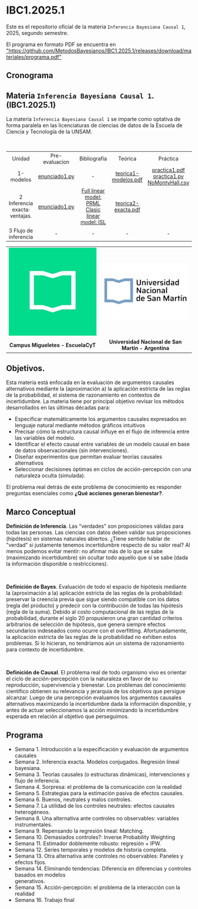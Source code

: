 <h1>IBC1.2025.1</h1>

<p>Este es el repositorio oficial de la materia <code>Inferencia Bayesiana Causal 1</code>, 2025, segundo semestre.</p>


<p>El programa en formato PDF se encuentra en <a href="https://github.com/MetodosBayesianos/IBC1.2025.1/releases/download/materiales/programa.pdf">"https://github.com/MetodosBayesianos/IBC1.2025.1/releases/download/materiales/programa.pdf"</a></p>

<!--
<tr>
  <td width="50%" align="center"><img src="auxiliar/static/ecyt.jpeg" width="250"/></td>
</tr>-->


<h2> Cronograma</h2>


<table>
  <tr>
    <td width="20%" align="center">Unidad</td>
    <td width="20%" align="center">Pre-evaluacion</td>
    <td width="20%" align="center">Bibliografía</td>
    <td width="20%" align="center">Teórica</td>
    <td width="20%" align="center">Práctica</td>
    <td width="20%" align="center">Video</td>
  </tr>
  <tr>
    <td width="20%" align="center">1-modelos</td>
    <td width="20%" align="center"><a href="https://github.com/MetodosBayesianos/IBC1.2025.1/blob/main/enunciados/enunciado1.py">enunciado1.py</a></td>
    <td width="20%" align="center"> - </td>
    <td width="20%" align="center">
    <a href="https://github.com/MetodosBayesianos/IBC1.2025.1/releases/download/materiales/teorica1-modelos.pdf">teorica1-modelos.pdf</a>
    </td>
    <td width="20%" align="center">
    <a href="https://github.com/MetodosBayesianos/IBC1.2025.1/releases/download/materiales/practica1.pdf">practica1.pdf</a>
    <br>
    <a href="https://github.com/MetodosBayesianos/IBC1.2025.1/releases/download/materiales/practica1.py">practica1.py</a>
    <br>
    <a href="https://github.com/MetodosBayesianos/IBC1.2025.1/releases/download/materiales/NoMontyHall.csv">NoMontyHall.csv</a>
    </td>
    <td width="20%" align="center"> - </td>
  </tr>
  <tr>
    <td width="20%" align="center">2 Inferencia exacta: ventajas.</td>
    <td width="20%" align="center"><a href="https://github.com/MetodosBayesianos/IBC1.2025.1/blob/main/enunciados/enunciado2.py">enunciado1.py</a></td>
    <td width="20%" align="center">
      <a href="https://www.microsoft.com/en-us/research/wp-content/uploads/2006/01/Bishop-Pattern-Recognition-and-Machine-Learning-2006.pdf">Full linear model: PRML</a>
      <br>
      <a href="https://www.statlearning.com/">Clasic linear model: ISL</a>
    </td>
    <td width="20%" align="center">
    <a href="https://github.com/MetodosBayesianos/IBC1.2025.1/releases/download/materiales/2-exacta.pdf">teorica2-exacta.pdf</a>
    </td>
    <td width="20%" align="center">
    <td width="20%" align="center">
    <a href="https://github.com/MetodosBayesianos/IBC1.2025.1/releases/download/materiales/practica2.pdf">practica2.pdf</a>
    </td>
    <td width="20%" align="center">
    - <!--Video-->
    </td>
  </tr>
  <tr>
    <td width="20%" align="center">3 Flujo de inferencia</td>
    <td width="20%" align="center">
    - <!--Pre-evaluación -->
    </td>
    <td width="20%" align="center">
     - <!--Bibliografía-->
    </td>
    <td width="20%" align="center">
    - <!--Teórica-->
    <td width="20%" align="center">
    - <!--Practica-->
    </td>
    <td width="20%" align="center">
    - <!--Video-->
    </td>
  </tr>


<h2> Materia <code>Inferencia Bayesiana Causal 1</code>. (IBC1.2025.1)</h2>

La materia <code>Inferencia Bayesiana Causal 1</code> se imparte como optativa de forma paralela en las licenciaturas de ciencias de datos de la Escuela de Ciencia y Tecnología de la UNSAM.

<br>

<table>
  <tr>
    <td width="50%" align="center"><img src="https://raw.githubusercontent.com/glandfried/images/master/logos/ecyt.jpeg" width="250"/></td>
    <td width="50%" align="center"><img src="https://raw.githubusercontent.com/glandfried/images/master/logos/UNSAM_blanco.png" width="250"/></td>
  </tr>
  <tr>
    <td width="50%" align="center"><b>Campus Migueletes - EscuelaCyT</b></td>
    <td width="50%" align="center"><b>Universidad Nacional de San Martín - Argentina</b></td>
  </tr>
</table>

<h2>Objetivos.</h2>

<p>
Esta materia está enfocada en la evaluación de argumentos causales alternativos mediante la (aproximación a) la aplicación estricta de las reglas de la probabilidad, el sistema de razonamiento en contextos de incertidumbre. La materia tiene por principal objetivo revisar los métodos desarrollados en las últimas décadas para:

<ul>
<li> Especificar matemáticamente los argumentos causales expresados en lenguaje natural mediante métodos gráficos intuitivos</li>
<li> Precisar cómo la estructura causal influye en el flujo de inferencia entre las variables del modelo.</li>
<li> Identificar el efecto causal entre variables de un modelo causal en base de datos observacionales (sin intervenciones).</li>
<li> Diseñar experimentos que permitan evaluar teorías causales alternativos</li>
<li> Seleccionar decisiones óptimas en ciclos de acción-percepción con una naturaleza oculta (simulada).</li>
</ul>

El problema real detrás de este problema de conocimiento es responder preguntas esenciales como **¿Qué acciones generan bienestar?**.

</p>

<h2>Marco Conceptual</h2>

<p>

<strong>Definición de Inferencia</strong>. Las "verdades" son proposiciones válidas para todas las personas. Las ciencias con datos deben validar sus proposiciones (hipótesis) en sistemas naturales abiertos. ¿Tiene sentido hablar de "verdad" si justamente tenemos incertidumbre respecto de su valor real? Al menos podemos evitar mentir: no afirmar más de lo que se sabe (maximizando incertidumbre) sin ocultar todo aquello que sí se sabe (dada la información disponible o restricciones).

<br>

<strong>Definición de Bayes</strong>. Evaluación de todo el espacio de hipótesis mediante la (aproximación a la) aplicación estricta de las reglas de la probabilidad: preservar la creencia previa que sigue siendo compatible con los datos (regla del producto) y predecir con la contribución de todas las hipótesis (regla de la suma). Debido al costo computacional de las reglas de la probabilidad, durante el siglo 20 propusieron una gran cantidad criterios arbitrarios de selección de hipótesis, que genera siempre efectos secundarios indeseados como ocurre con el overfitting. Afortunadamente, la aplicación estricta de las reglas de la probabilidad no exhiben estos problemas. Si lo hicieran, no tendríamos aún un sistema de razonamiento para contexto de incertidumbre.

<br>

<strong>Definición de Causal</strong>. El problema real de todo organismo vivo es orientar el ciclo de acción-percepción con la naturaleza en favor de su reproducción, supervivencia y bienestar. Los problemas del conocimiento científico obtienen su relevancia y jerarquía de los objetivos que persigue alcanzar. Luego de una percepción evaluamos los argumentos causales alternativos maximizando la incertidumbre dada la información disponible, y antes de actuar seleccionamos la acción minimizando la incertidumbre esperada en relación al objetivo que perseguimos.

</p>

<h2>Programa</h2>
<!--
<h3>Primera parte</h3>-->

<ul>
<li>Semana 1. Introducción a la especificación y evaluación de argumentos causales</li>
<li>Semana 2. Inferencia exacta. Modelos conjugados. Regresión lineal bayesiana.</li>
<li> Semana 3. Teorías causales (o estructuras dinámicas), intervenciones y flujo de inferencia.</li>
<li>Semana 4. Sorpresa: el problema de la comunicación con la realidad</li>
<li>Semana 5. Estrategias para la estimación pasiva de efectos causales.</li>
<li>Semana 6. Buenos, neutrales y malos controles.</li>
<li>Semana 7. La utilidad de los controles neutrales: efectos causales heterogéneos.</li>
<li>Semana 8. Una alternativa ante controles no observables: variables instrumentales.</li>
<li>Semana 9. Repensando la regresión lineal: Matching.</li>
<li>Semana 10. Demasiados controles?: Inverse Probability Weighting</li>
<li>Semana 11. Estimador doblemente robusto: regresión + IPW.</li>
<li>Semana 12. Series temporales y modelos de historia completa.</li>
<li>Semana 13. Otra alternativa ante controles no observables: Paneles y efectos fijos.</li>
<li>Semana 14. Eliminando tendencias: Diferencia en diferencias y controles basados en modelos</li> generativos.
<li>Semana 15. Acción-percepción: el problema de la interacción con la realidad</li>
<li>Semana 16. Trabajo final</li>
</ul>

